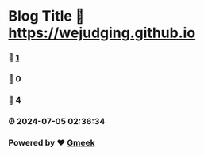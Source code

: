 # Blog Title :link: https://wejudging.github.io 
### :page_facing_up: [1](https://wejudging.github.io/tag.html) 
### :speech_balloon: 0 
### :hibiscus: 4 
### :alarm_clock: 2024-07-05 02:36:34 
### Powered by :heart: [Gmeek](https://github.com/Meekdai/Gmeek)
